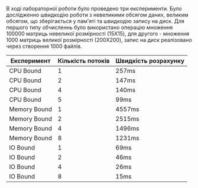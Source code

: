 В ході лабораторної роботи було проведено три експерименти. Було дослідженно швидкодію роботи з невеликими обсягом даних, 
великим обсягом, що зберігається у пам'яті та швидкодію запису на диск. 
Для першого типу обчисленнь було використано операцію множення 100000 матриць невеликої розмірності (15X15), для другого - множення 1000 матриць великої розмірності (200X200),
запис на диск реалізовано через створення 1000 файлів.


Експеримент | Кількість потоків | Швидкість розрахунку 
 --- |:------------------|---------------------|
CPU Bound| 1                 | 257ms               |
CPU Bound| 2                 | 147ms               |
CPU Bound| 4                 | 140ms               |
CPU Bound| 5                 | 99ms                |
Memory Bound| 1                 | 4557ms              |
Memory Bound| 2                 | 2515ms              |
Memory Bound| 4                 | 1496ms              |
Memory Bound| 8                 | 1231ms              |
IO Bound| 1                 | 69ms                |
IO Bound| 2                 | 46ms                |
IO Bound| 4                 | 26ms                |
IO Bound| 8                 | 15ms                |



